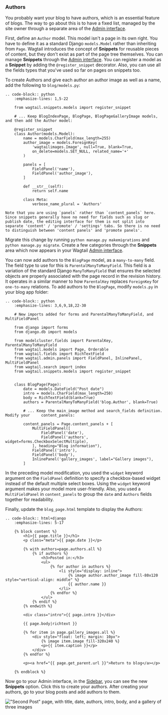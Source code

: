 ### Authors

You probably want your blog to have authors, which is an essential feature of blogs. The way to go about this is to have a fixed list, managed by the site owner through a separate area of the [Admin interface](https://guide.wagtail.org/en-latest/concepts/wagtail-interfaces/#admin-interface).

First, define an `Author` model. This model isn't a page in its own right. You have to define it as a standard Django `models.Model` rather than inheriting from `Page`. Wagtail introduces the concept of **Snippets** for reusable pieces of content, but they don't exist as part of the page tree themselves. You can manage **Snippets** through the [Admin interface](https://guide.wagtail.org/en-latest/concepts/wagtail-interfaces/#admin-interface). You can register a model as a **Snippet** by adding the `@register_snippet` decorator. Also, you can use all the fields types that you've used so far on pages on snippets too. 

To create Authors and give each author an author image as well as a name, add the following to `blog/models.py`:

```{eval-rst}
.. code-block:: python
    :emphasize-lines: 1,5-22

    from wagtail.snippets.models import register_snippet
    
    # ... Keep BlogIndexPage, BlogPage, BlogPageGalleryImage models, and then add the Author model:
    
    @register_snippet
    class Author(models.Model):
        name = models.CharField(max_length=255)
        author_image = models.ForeignKey(
            'wagtailimages.Image', null=True, blank=True,
            on_delete=models.SET_NULL, related_name='+'
        )
    
        panels = [
            FieldPanel('name'),
            FieldPanel('author_image'),
        ]
    
        def __str__(self):
            return self.name
    
        class Meta:
            verbose_name_plural = 'Authors'
```

```{note}
Note that you are using `panels` rather than `content_panels` here. Since snippets generally have no need for fields such as slug or publish date, the editing interface for them is not split into separate 'content' / 'promote' / 'settings' tabs. So there is no need to distinguish between 'content panels' and 'promote panels'.
```

Migrate this change by running `python manage.py makemigrations` and `python manage.py migrate`. Create a few categories through the **Snippets** area which now appears in your Wagtail [Admin interface](https://guide.wagtail.org/en-latest/concepts/wagtail-interfaces/#admin-interface).

You can now add authors to the `BlogPage` model, as a `many-to-many` field. The field type to use for this is `ParentalManyToManyField`. This field is a variation of the standard Django `ManyToManyField` that ensures the selected objects are properly associated with the page record in the revision history. It operates in a similar manner to how `ParentalKey` replaces `ForeignKey` for `one-to-many` relations. To add authors to the `BlogPage`, modify `models.py` in your blog app folder:

```{eval-rst}
.. code-block:: python
    :emphasize-lines: 3,6,9,18,22-30

    # New imports added for forms and ParentalManyToManyField, and MultiFieldPanel

    from django import forms
    from django.db import models
    
    from modelcluster.fields import ParentalKey, ParentalManyToManyField
    from wagtail.models import Page, Orderable
    from wagtail.fields import RichTextField
    from wagtail.admin.panels import FieldPanel, InlinePanel, MultiFieldPanel
    from wagtail.search import index
    from wagtail.snippets.models import register_snippet

    
    class BlogPage(Page):
        date = models.DateField("Post date")
        intro = models.CharField(max_length=250)
        body = RichTextField(blank=True)
        authors = ParentalManyToManyField('blog.Author', blank=True)
    
        # ... Keep the main_image method and search_fields definition. Modify your     content_panels:
    
        content_panels = Page.content_panels + [
            MultiFieldPanel([
                FieldPanel('date'),
                FieldPanel('authors', widget=forms.CheckboxSelectMultiple),
            ], heading="Blog information"),
            FieldPanel('intro'),
            FieldPanel('body'),
            InlinePanel('gallery_images', label="Gallery images"),
        ]
```

In the preceding model modification, you used the `widget` keyword argument on the `FieldPanel` definition to specify a checkbox-based widget instead of the default multiple select boxes. Using the `widget` keyword argument makes your model more user-friendly. Also, you used a `MultiFieldPanel` in `content_panels` to group the `date` and `Authors` fields together for readability.

Finally, update the `blog_page.html` template to display the Authors:

```{eval-rst}
.. code-block:: html+django
    :emphasize-lines: 5-17
    
    {% block content %}
        <h1>{{ page.title }}</h1>
        <p class="meta">{{ page.date }}</p>
    
        {% with authors=page.authors.all %}
            {% if authors %}
                <h3>Posted in:</h3>
                <ul>
                    {% for author in authors %}
                        <li style="display: inline">
                            {% image author.author_image fill-80x120 style="vertical-align: middle" %}
                            {{ author.name }}
                        </li>
                    {% endfor %}
                </ul>
            {% endif %}
        {% endwith %}
    
        <div class="intro">{{ page.intro }}</div>
    
        {{ page.body|richtext }}
    
        {% for item in page.gallery_images.all %}
            <div style="float: left; margin: 10px">
                {% image item.image fill-320x240 %}
                <p>{{ item.caption }}</p>
            </div>
        {% endfor %}
    
        <p><a href="{{ page.get_parent.url }}">Return to blog</a></p>
    
    {% endblock %}
```

Now go to your Admin interface, in the [Sidebar](https://guide.wagtail.org/en-latest/how-to-guides/find-your-way-around/#the-sidebar), you can see the new **Snippets** option. Click this to create your authors. After creating your authors, go to your blog posts and add authors to them.

!["Second Post" page, with title, date, authors, intro, body, and a gallery of three images](../_static/images/tutorial/tutorial_10.png)